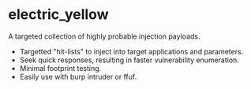 # electric_yellow
A targeted collection of highly probable injection payloads.

- Targetted "hit-lists" to inject into target applications and parameters.
- Seek quick responses, resulting in faster vulnerability enumeration.
- Minimal footprint testing.
- Easily use with burp intruder or ffuf.
